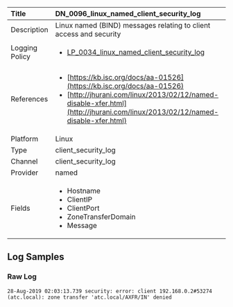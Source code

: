 | Title             | DN_0096_linux_named_client_security_log                                                                                                      |
|:------------------|:-----------------------------------------------------------------------------------------------------------------|
| Description       | Linux named (BIND) messages relating to client access and security                                                                                                |
| Logging Policy    | <ul><li>[LP_0034_linux_named_client_security_log](../Logging_Policies/LP_0034_linux_named_client_security_log.md)</li></ul> | 
| References     		| <ul><li>[https://kb.isc.org/docs/aa-01526](https://kb.isc.org/docs/aa-01526)</li><li>[http://jhurani.com/linux/2013/02/12/named-disable-xfer.html](http://jhurani.com/linux/2013/02/12/named-disable-xfer.html)</li></ul>                                  |
| Platform       		| Linux   |
| Type           		| client_security_log 		| 
| Channel        		| client_security_log    |
| Provider       		| named   |
| Fields         		| <ul><li>Hostname</li><li>ClientIP</li><li>ClientPort</li><li>ZoneTransferDomain</li><li>Message</li></ul>                                               |


## Log Samples

### Raw Log

```
28-Aug-2019 02:03:13.739 security: error: client 192.168.0.2#53274 (atc.local): zone transfer 'atc.local/AXFR/IN' denied

```




